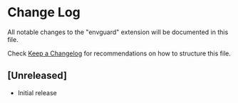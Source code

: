 # Change Log

All notable changes to the "envguard" extension will be documented in this file.

Check [Keep a Changelog](http://keepachangelog.com/) for recommendations on how to structure this file.

## [Unreleased]

- Initial release